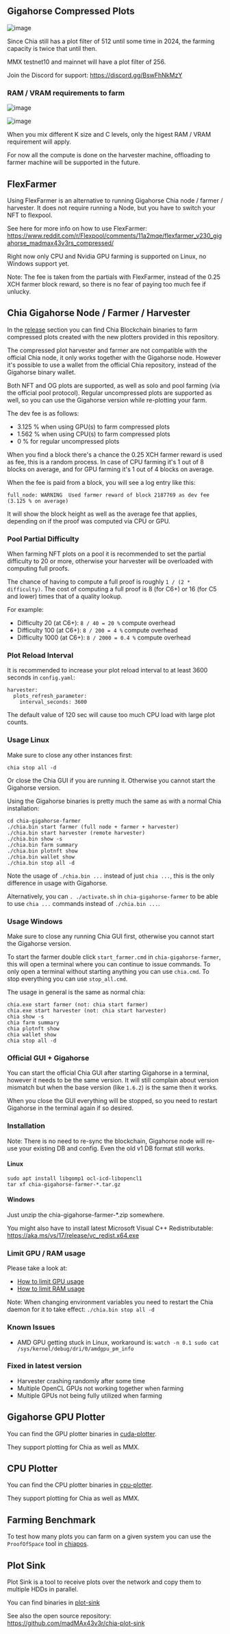 ## Gigahorse Compressed Plots

![image](https://user-images.githubusercontent.com/951738/217386439-751908c7-f1b3-4c4e-9c7a-073d9c9fa721.png)

Since Chia still has a plot filter of 512 until some time in 2024, the farming capacity is twice that until then.

MMX testnet10 and mainnet will have a plot filter of 256.

Join the Discord for support: https://discord.gg/BswFhNkMzY

### RAM / VRAM requirements to farm

![image](https://user-images.githubusercontent.com/951738/217621063-bec9e8b7-3fc0-40f9-a6d7-649e3d90b015.png)

![image](https://user-images.githubusercontent.com/951738/217621150-b110fb00-12be-452d-8ea5-ece2fb69cc40.png)

When you mix different K size and C levels, only the higest RAM / VRAM requirement will apply.

For now all the compute is done on the harvester machine, offloading to farmer machine will be supported in the future.

## FlexFarmer

Using FlexFarmer is an alternative to running Gigahorse Chia node / farmer / harvester. It does not require running a Node, but you have to switch your NFT to flexpool.

See here for more info on how to use FlexFarmer:
https://www.reddit.com/r/Flexpool/comments/11a2mqe/flexfarmer_v230_gigahorse_madmax43v3rs_compressed/

Right now only CPU and Nvidia GPU farming is supported on Linux, no Windows support yet.

Note: The fee is taken from the partials with FlexFarmer, instead of the 0.25 XCH farmer block reward, so there is no fear of paying too much fee if unlucky.

## Chia Gigahorse Node / Farmer / Harvester

In the [release](https://github.com/madMAx43v3r/chia-gigahorse/releases) section you can find Chia Blockchain binaries to farm compressed plots created with the new plotters provided in this repository.

The compressed plot harvester and farmer are not compatible with the official Chia node, it only works together with the Gigahorse node.
However it's possible to use a wallet from the official Chia repository, instead of the Gigahorse binary wallet.

Both NFT and OG plots are supported, as well as solo and pool farming (via the official pool protocol). Regular uncompressed plots are supported as well, so you can use the Gigahorse version while re-plotting your farm.

The dev fee is as follows:
- 3.125 % when using GPU(s) to farm compressed plots
- 1.562 % when using CPU(s) to farm compressed plots
- 0 % for regular uncompressed plots

When you find a block there's a chance the 0.25 XCH farmer reward is used as fee, this is a random process. In case of CPU farming it's 1 out of 8 blocks on average, and for GPU farming it's 1 out of 4 blocks on average.

When the fee is paid from a block, you will see a log entry like this:
```
full_node: WARNING  Used farmer reward of block 2187769 as dev fee (3.125 % on average)
```
It will show the block height as well as the average fee that applies, depending on if the proof was computed via CPU or GPU.

### Pool Partial Difficulty

When farming NFT plots on a pool it is recommended to set the partial difficulty to 20 or more, otherwise your harvester will be overloaded with computing full proofs.

The chance of having to compute a full proof is roughly `1 / (2 * difficulty)`. The cost of computing a full proof is 8 (for C6+) or 16 (for C5 and lower) times that of a quality lookup.

For example:
- Difficulty 20 (at C6+): `8 / 40 = 20 %` compute overhead
- Difficulty 100 (at C6+): `8 / 200 = 4 %` compute overhead
- Difficulty 1000 (at C6+): `8 / 2000 = 0.4 %` compute overhead

### Plot Reload Interval

It is recommended to increase your plot reload interval to at least 3600 seconds in `config.yaml`:
```
harvester:
  plots_refresh_parameter:
    interval_seconds: 3600
```
The default value of 120 sec will cause too much CPU load with large plot counts.

### Usage Linux

Make sure to close any other instances first:
```
chia stop all -d
```
Or close the Chia GUI if you are running it. Otherwise you cannot start the Gigahorse version.

Using the Gigahorse binaries is pretty much the same as with a normal Chia installation:
```
cd chia-gigahorse-farmer
./chia.bin start farmer (full node + farmer + harvester)
./chia.bin start harvester (remote harvester)
./chia.bin show -s
./chia.bin farm summary
./chia.bin plotnft show
./chia.bin wallet show
./chia.bin stop all -d
```
Note the usage of `./chia.bin ...` instead of just `chia ...`, this is the only difference in usage with Gigahorse.

Alternatively, you can `. ./activate.sh` in `chia-gigahorse-farmer` to be able to use `chia ...` commands instead of `./chia.bin ...`.

### Usage Windows

Make sure to close any running Chia GUI first, otherwise you cannot start the Gigahorse version.

To start the farmer double click `start_farmer.cmd` in `chia-gigahorse-farmer`, this will open a terminal where you can continue to issue commands.
To only open a terminal without starting anything you can use `chia.cmd`. To stop everything you can use `stop_all.cmd`.

The usage in general is the same as normal chia:
```
chia.exe start farmer (not: chia start farmer)
chia.exe start harvester (not: chia start harvester)
chia show -s
chia farm summary
chia plotnft show
chia wallet show
chia stop all -d
```

### Official GUI + Gigahorse

You can start the official Chia GUI after starting Gigahorse in a terminal, however it needs to be the same version. It will still complain about version mismatch but when the base version (like `1.6.2`) is the same then it works.

When you close the GUI everything will be stopped, so you need to restart Gigahorse in the terminal again if so desired.

### Installation

Note: There is no need to re-sync the blockchain, Gigahorse node will re-use your existing DB and config. Even the old v1 DB format still works.

#### Linux
```
sudo apt install libgomp1 ocl-icd-libopencl1
tar xf chia-gigahorse-farmer-*.tar.gz
```

#### Windows

Just unzip the chia-gigahorse-farmer-*.zip somewhere.

You might also have to install latest Microsoft Visual C++ Redistributable: https://aka.ms/vs/17/release/vc_redist.x64.exe

### Limit GPU / RAM usage

Please take a look at:
- [How to limit GPU usage](https://github.com/madMAx43v3r/chia-gigahorse/blob/master/chiapos/README.md#limit-gpu-usage)
- [How to limit RAM usage](https://github.com/madMAx43v3r/chia-gigahorse/blob/master/chiapos/README.md#limit-ram-usage)

Note: When changing environment variables you need to restart the Chia daemon for it to take effect: `./chia.bin stop all -d`

### Known Issues

- AMD GPU getting stuck in Linux, workaround is: `watch -n 0.1 sudo cat /sys/kernel/debug/dri/0/amdgpu_pm_info`

### Fixed in latest version

- Harvester crashing randomly after some time
- Multiple OpenCL GPUs not working together when farming
- Multiple GPUs not being fully utilized when farming

## Gigahorse GPU Plotter

You can find the GPU plotter binaries in [cuda-plotter](https://github.com/madMAx43v3r/chia-gigahorse/tree/master/cuda-plotter).

They support plotting for Chia as well as MMX.

## CPU Plotter

You can find the CPU plotter binaries in [cpu-plotter](https://github.com/madMAx43v3r/chia-gigahorse/tree/master/cpu-plotter).

They support plotting for Chia as well as MMX.

## Farming Benchmark

To test how many plots you can farm on a given system you can use the `ProofOfSpace` tool in [chiapos](https://github.com/madMAx43v3r/chia-gigahorse/tree/master/chiapos).

## Plot Sink

Plot Sink is a tool to receive plots over the network and copy them to multiple HDDs in parallel.

You can find binaries in [plot-sink](https://github.com/madMAx43v3r/chia-gigahorse/tree/master/plot-sink)

See also the open source repository: https://github.com/madMAx43v3r/chia-plot-sink
